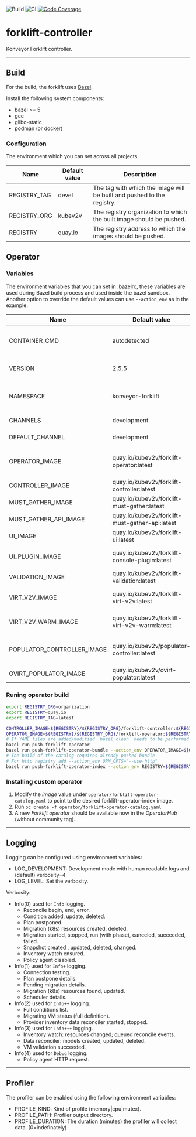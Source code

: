 ![Build](https://github.com/kubev2v/forklift/workflows/Build%20and%20push%20images/badge.svg)&nbsp;![CI](https://github.com/kubev2v/forklift/workflows/CI/badge.svg)&nbsp;[![Code Coverage](https://codecov.io/gh/kubev2v/forklift/branch/main/graph/badge.svg)](https://codecov.io/gh/kubev2v/forklift)

# forklift-controller

Konveyor Forklift controller.

---

## Build

For the build, the forklift uses [Bazel](https://bazel.build/).

Install the following system components:

- bazel >= 5
- gcc
- glibc-static
- podman (or docker)

### Configuration

The environment which you can set across all projects.

| Name             | Default value | Description                                                            |
|------------------|---------------|------------------------------------------------------------------------|
| REGISTRY_TAG     | devel         | The tag with which the image will be built and pushed to the registry. |
| REGISTRY_ORG     | kubev2v       | The registry organization to which the built image should be pushed.   |
| REGISTRY         | quay.io       | The registry address to which the images should be pushed.             |

## Operator

### Variables

The environment variables that you can set in .bazelrc, these variables are used during Bazel build process and used inside the bazel sandbox.
Another option to override the default values can use `--action_env` as in the example.

| Name                       | Default value                                   | Description                                                 |
|----------------------------|-------------------------------------------------|-------------------------------------------------------------|
| CONTAINER_CMD              | autodetected                                    | The container runtime command (e.g.: /usr/bin/podman)       |
| VERSION                    | 2.5.5                                           | The version with which the forklift should be built.        |
| NAMESPACE                  | konveyor-forklift                               | The namespace in which the operator should be installed.    |
| CHANNELS                   | development                                     | The olm channels.                                           |
| DEFAULT_CHANNEL            | development                                     | The default olm channel.                                    |
| OPERATOR_IMAGE             | quay.io/kubev2v/forklift-operator:latest        | The forklift operator image with the ansible-operator role. |
| CONTROLLER_IMAGE           | quay.io/kubev2v/forklift-controller:latest      | The forklift controller image.                              |
| MUST_GATHER_IMAGE          | quay.io/kubev2v/forklift-must-gather:latest     | The forklift must gather an image.                          |
| MUST_GATHER_API_IMAGE      | quay.io/kubev2v/forklift-must-gather-api:latest | The forklift must gather image api.                         |
| UI_IMAGE                   | quay.io/kubev2v/forklift-ui:latest              | The forklift UI image.                                      |
| UI_PLUGIN_IMAGE            | quay.io/kubev2v/forklift-console-plugin:latest  | The forklift OKD/OpenShift UI plugin image.                 |
| VALIDATION_IMAGE           | quay.io/kubev2v/forklift-validation:latest      | The forklift validation image.                              |
| VIRT_V2V_IMAGE             | quay.io/kubev2v/forklift-virt-v2v:latest        | The forklift virt v2v image for cold migration.             |
| VIRT_V2V_WARM_IMAGE        | quay.io/kubev2v/forklift-virt-v2v-warm:latest   | The forklift virt v2v image for warm migration.             |
| POPULATOR_CONTROLLER_IMAGE | quay.io/kubev2v/populator-controller:latest     | The forklift volume-populator controller image.             |
| OVIRT_POPULATOR_IMAGE      | quay.io/kubev2v/ovirt-populator:latest          | The oVirt populator image.                                  |

### Runing operator build

```bash
export REGISTRY_ORG=organization
export REGISTRY=quay.io
export REGISTRY_TAG=latest

CONTROLLER_IMAGE=${REGISTRY}/${REGISTRY_ORG}/forklift-controller:${REGISTRY_TAG}
OPERATOR_IMAGE=${REGISTRY}/${REGISTRY_ORG}/forklift-operator:${REGISTRY_TAG}
# If YAML files are added/modified `bazel clean` needs to be performed before building the image for the change to take effect
bazel run push-forklift-operator
bazel run push-forklift-operator-bundle --action_env OPERATOR_IMAGE=${OPERATOR_IMAGE} --action_env CONTROLLER_IMAGE=${CONTROLLER_IMAGE}
# The build of the catalog requires already pushed bundle
# For http registry add --action_env OPM_OPTS="--use-http"
bazel run push-forklift-operator-index --action_env REGISTRY=${REGISTRY} --action_env REGISTRY_ORG=${REGISTRY_ORG} --action_env REGISTRY_TAG=${REGISTRY_TAG}
```

### Installing custom operator

1. Modify the _image_ value under `operator/forklift-operator-catalog.yaml` to point to the desired forklift-operator-index image.
2. Run `oc create -f operator/forklift-operator-catalog.yaml`
3. A new _Forklift operator_ should be available now in the _OperatorHub_ (without community tag).

---

## Logging

Logging can be configured using environment variables:

- LOG_DEVELOPMENT: Development mode with human readable logs
  and (default) verbosity=4.
- LOG_LEVEL: Set the verbosity.

Verbosity:

- Info(0) used for `Info` logging.
  - Reconcile begin, end, error.
  - Condition added, update, deleted.
  - Plan postponed.
  - Migration (k8s) resources created, deleted.
  - Migration started, stopped, run (with phase), canceled, succeeded, failed.
  - Snapshot created , updated, deleted, changed.
  - Inventory watch ensured.
  - Policy agent disabled.
- Info(1) used for `Info+` logging.
  - Connection testing.
  - Plan postpone details.
  - Pending migration details.
  - Migration (k8s) resources found, updated.
  - Scheduler details.
- Info(2) used for `Info++` logging.
  - Full conditions list.
  - Migrating VM status (full definition).
  - Provider inventory data reconciler started, stopped.
- Info(3) used for `Info+++` logging.
  - Inventory watch: resources changed; queued reconcile events.
  - Data reconciler: models created, updated, deleted.
  - VM validation succeeded.
- Info(4) used for `Debug` logging.
  - Policy agent HTTP request.

---

## Profiler

The profiler can be enabled using the following environment variables:

- PROFILE_KIND: Kind of profile (memory|cpu|mutex).
- PROFILE_PATH: Profiler output directory.
- PROFILE_DURATION: The duration (minutes) the profiler
  will collect data. (0=indefinately)
